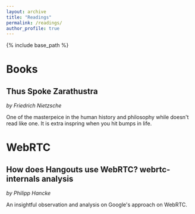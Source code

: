```yaml
---
layout: archive
title: "Readings"
permalink: /readings/
author_profile: true
---
```


{% include base_path %}

Books
======

## Thus Spoke Zarathustra

*by Friedrich Nietzsche*

One of the masterpeice in the human history and philosophy while doesn't read like one. It is extra inspring when you hit bumps in life.

WebRTC
======

## How does Hangouts use WebRTC? webrtc-internals analysis

*by Philipp Hancke*

An insightful observation and analysis on Google's approach on WebRTC.

